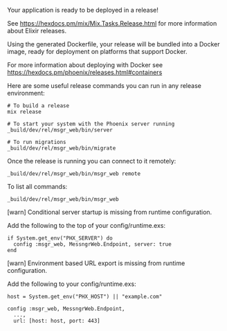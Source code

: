 Your application is ready to be deployed in a release!

See https://hexdocs.pm/mix/Mix.Tasks.Release.html for more information about Elixir releases.

Using the generated Dockerfile, your release will be bundled into
a Docker image, ready for deployment on platforms that support Docker.

For more information about deploying with Docker see
https://hexdocs.pm/phoenix/releases.html#containers

Here are some useful release commands you can run in any release environment:

    # To build a release
    mix release

    # To start your system with the Phoenix server running
    _build/dev/rel/msgr_web/bin/server

    # To run migrations
    _build/dev/rel/msgr_web/bin/migrate

Once the release is running you can connect to it remotely:

    _build/dev/rel/msgr_web/bin/msgr_web remote

To list all commands:

    _build/dev/rel/msgr_web/bin/msgr_web

[warn] Conditional server startup is missing from runtime configuration.

Add the following to the top of your config/runtime.exs:

    if System.get_env("PHX_SERVER") do
      config :msgr_web, MessngrWeb.Endpoint, server: true
    end

[warn] Environment based URL export is missing from runtime configuration.

Add the following to your config/runtime.exs:

    host = System.get_env("PHX_HOST") || "example.com"

    config :msgr_web, MessngrWeb.Endpoint,
      ...,
      url: [host: host, port: 443]

